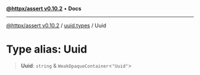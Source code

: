 [**@httpx/assert v0.10.2**](../../README.md) • **Docs**

***

[@httpx/assert v0.10.2](../../README.md) / [uuid.types](../README.md) / Uuid

# Type alias: Uuid

> **Uuid**: `string` & `WeakOpaqueContainer`\<`"Uuid"`\>
